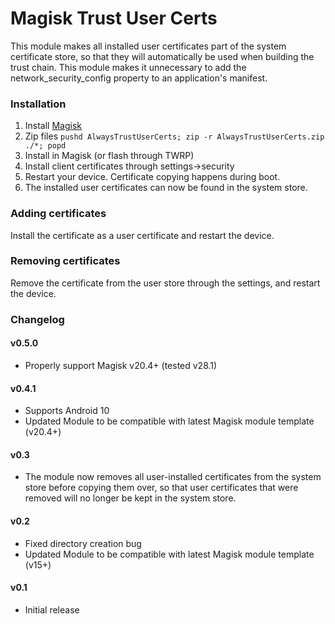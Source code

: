# Magisk Trust User Certs
This module makes all installed user certificates part of the system certificate store, so that they will automatically be used when building the trust chain. This module makes it unnecessary to add the network_security_config property to an application's manifest.

### Installation
1. Install [Magisk](https://github.com/topjohnwu/Magisk)
2. Zip files `pushd AlwaysTrustUserCerts; zip -r AlwaysTrustUserCerts.zip ./*; popd`
3. Install in Magisk (or flash through TWRP)
4. Install client certificates through settings->security
5. Restart your device. Certificate copying happens during boot.
6. The installed user certificates can now be found in the system store.

### Adding certificates
Install the certificate as a user certificate and restart the device.

### Removing certificates
Remove the certificate from the user store through the settings, and restart the device.

### Changelog

#### v0.5.0
* Properly support Magisk v20.4+ (tested v28.1)

#### v0.4.1
* Supports Android 10
* Updated Module to be compatible with latest Magisk module template (v20.4+)

#### v0.3
* The module now removes all user-installed certificates from the system store before copying them over, so that user certificates that were removed will no longer be kept in the system store.

#### v0.2
* Fixed directory creation bug
* Updated Module to be compatible with latest Magisk module template (v15+)

#### v0.1
* Initial release

